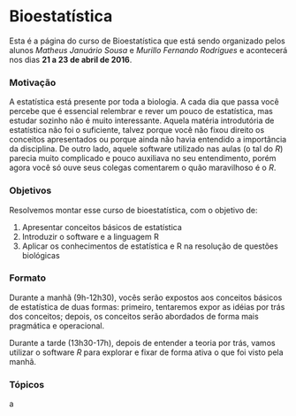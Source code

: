 # Bioestatística

Esta é a página do curso de Bioestatística que está sendo organizado pelos alunos _Matheus Januário Sousa_ e _Murillo Fernando Rodrigues_ e acontecerá nos dias **21 a 23 de abril de 2016**.

### Motivação

A estatística está presente por toda a biologia. A cada dia que passa você percebe que é essencial relembrar e rever um pouco de estatística, mas estudar sozinho não é muito interessante. Aquela matéria introdutória de estatística não foi o suficiente, talvez porque você não fixou direito os conceitos apresentados ou porque ainda não havia entendido a importância da disciplina. De outro lado, aquele software utilizado nas aulas (o tal do _R_) parecia muito complicado e pouco auxiliava no seu entendimento, porém agora você só ouve seus colegas comentarem o quão maravilhoso é o _R_.

### Objetivos
Resolvemos montar esse curso de bioestatística, com o objetivo de:

1. Apresentar conceitos básicos de estatística
2. Introduzir o software e a linguagem R
3. Aplicar os conhecimentos de estatística e R na resolução de questões biológicas

### Formato
Durante a manhã (9h-12h30), vocês serão expostos aos conceitos básicos de estatística de duas formas: primeiro, tentaremos expor as idéias por trás dos conceitos; depois, os conceitos serão abordados de forma mais pragmática e operacional.

Durante a tarde (13h30-17h), depois de entender a teoria por trás, vamos utilizar o software _R_ para explorar e fixar de forma ativa o que foi visto pela manhã.

### Tópicos
a
